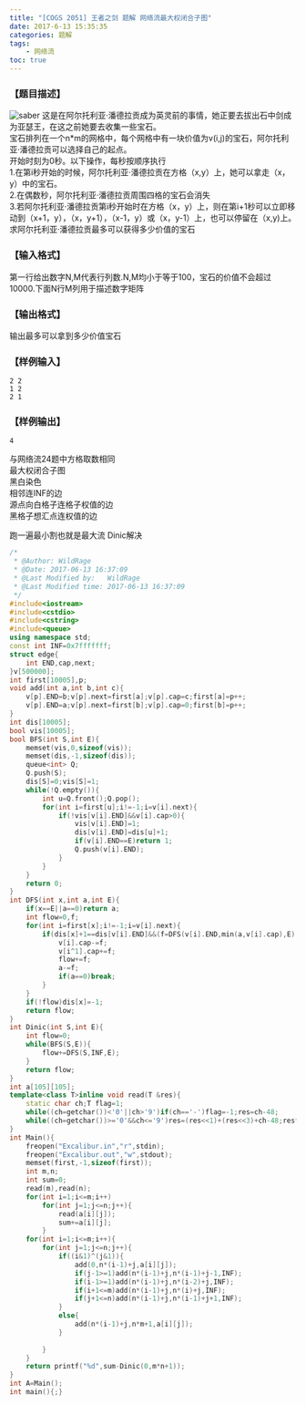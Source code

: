 ```yaml
---
title: "[COGS 2051] 王者之剑 题解 网络流最大权闭合子图"
date: 2017-6-13 15:35:35
categories: 题解
tags:
    - 网络流
toc: true
---
```

### 【题目描述】
![saber](https://ooo.0o0.ooo/2017/06/13/593fa2607488e.jpg)
这是在阿尔托利亚·潘德拉贡成为英灵前的事情，她正要去拔出石中剑成为亚瑟王，在这之前她要去收集一些宝石。  
宝石排列在一个n*m的网格中，每个网格中有一块价值为v(i,j)的宝石，阿尔托利亚·潘德拉贡可以选择自己的起点。  
开始时刻为0秒。以下操作，每秒按顺序执行  
1.在第i秒开始的时候，阿尔托利亚·潘德拉贡在方格（x,y）上，她可以拿走（x，y）中的宝石。  
2.在偶数秒，阿尔托利亚·潘德拉贡周围四格的宝石会消失  
3.若阿尔托利亚·潘德拉贡第i秒开始时在方格（x，y）上，则在第i+1秒可以立即移动到（x+1，y），（x，y+1），（x-1，y）或（x，y-1）上，也可以停留在（x,y)上。  
求阿尔托利亚·潘德拉贡最多可以获得多少价值的宝石
<!--more--> 
### 【输入格式】
第一行给出数字N,M代表行列数.N,M均小于等于100，宝石的价值不会超过10000.下面N行M列用于描述数字矩阵

### 【输出格式】
输出最多可以拿到多少价值宝石
### 【样例输入】
```
2 2
1 2
2 1
```
### 【样例输出】
```
4
```

与网络流24题中方格取数相同  
最大权闭合子图  
黑白染色  
相邻连INF的边  
源点向白格子连格子权值的边  
黑格子想汇点连权值的边

跑一遍最小割也就是最大流
Dinic解决
```c++
/*
 * @Author: WildRage 
 * @Date: 2017-06-13 16:37:09 
 * @Last Modified by:   WildRage 
 * @Last Modified time: 2017-06-13 16:37:09 
 */
#include<iostream>
#include<cstdio>
#include<cstring>
#include<queue>
using namespace std;
const int INF=0x7fffffff;
struct edge{
    int END,cap,next;
}v[500000];
int first[10005],p;
void add(int a,int b,int c){
    v[p].END=b;v[p].next=first[a];v[p].cap=c;first[a]=p++;
    v[p].END=a;v[p].next=first[b];v[p].cap=0;first[b]=p++;
}
int dis[10005];
bool vis[10005];
bool BFS(int S,int E){
    memset(vis,0,sizeof(vis));
    memset(dis,-1,sizeof(dis));
    queue<int> Q;
    Q.push(S);
    dis[S]=0;vis[S]=1;
    while(!Q.empty()){
        int u=Q.front();Q.pop();
        for(int i=first[u];i!=-1;i=v[i].next){
            if(!vis[v[i].END]&&v[i].cap>0){
                vis[v[i].END]=1;
                dis[v[i].END]=dis[u]+1;
                if(v[i].END==E)return 1;
                Q.push(v[i].END);
            }
        }
    }
    return 0;
}
int DFS(int x,int a,int E){
    if(x==E||a==0)return a;
    int flow=0,f;
    for(int i=first[x];i!=-1;i=v[i].next){
        if(dis[x]+1==dis[v[i].END]&&(f=DFS(v[i].END,min(a,v[i].cap),E))>0){
            v[i].cap-=f;
            v[i^1].cap+=f;
            flow+=f;
            a-=f;
            if(a==0)break;
        }
    }
    if(!flow)dis[x]=-1;
    return flow;
}
int Dinic(int S,int E){
    int flow=0;
    while(BFS(S,E)){
        flow+=DFS(S,INF,E);
    }
    return flow;
}
int a[105][105];
template<class T>inline void read(T &res){
	static char ch;T flag=1;
	while((ch=getchar())<'0'||ch>'9')if(ch=='-')flag=-1;res=ch-48;
	while((ch=getchar())>='0'&&ch<='9')res=(res<<1)+(res<<3)+ch-48;res*=flag;
}
int Main(){
    freopen("Excalibur.in","r",stdin);
    freopen("Excalibur.out","w",stdout);
    memset(first,-1,sizeof(first));
    int m,n;
    int sum=0;
    read(m),read(n);
    for(int i=1;i<=m;i++)
        for(int j=1;j<=n;j++){
            read(a[i][j]);
            sum+=a[i][j];
    	}
    for(int i=1;i<=m;i++){
        for(int j=1;j<=n;j++){
            if((i&1)^(j&1)){
                add(0,n*(i-1)+j,a[i][j]);
                if(j-1>=1)add(n*(i-1)+j,n*(i-1)+j-1,INF);
				if(i-1>=1)add(n*(i-1)+j,n*(i-2)+j,INF);
				if(i+1<=m)add(n*(i-1)+j,n*(i)+j,INF);
				if(j+1<=n)add(n*(i-1)+j,n*(i-1)+j+1,INF);
            }
            else{
                add(n*(i-1)+j,n*m+1,a[i][j]);
            }
            
        }
    }
    return printf("%d",sum-Dinic(0,m*n+1));
}
int A=Main();
int main(){;}
```



